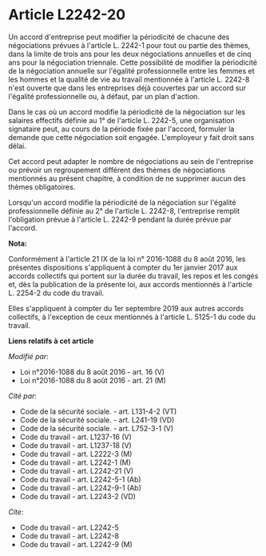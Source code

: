 # Article L2242-20

Un accord d'entreprise peut modifier la périodicité de chacune des négociations prévues à l'article L. 2242-1 pour tout ou
partie des thèmes, dans la limite de trois ans pour les deux négociations annuelles et de cinq ans pour la négociation
triennale. Cette possibilité de modifier la périodicité de la négociation annuelle sur l'égalité professionnelle entre les
femmes et les hommes et la qualité de vie au travail mentionnée à l'article L. 2242-8 n'est ouverte que dans les entreprises
déjà couvertes par un accord sur l'égalité professionnelle ou, à défaut, par un plan d'action. 

Dans le cas où un accord modifie la périodicité de la négociation sur les salaires effectifs définie au 1° de l'article L.
2242-5, une organisation signataire peut, au cours de la période fixée par l'accord, formuler la demande que cette
négociation soit engagée. L'employeur y fait droit sans délai. 

Cet accord peut adapter le nombre de négociations au sein de l'entreprise ou prévoir un regroupement différent des thèmes de
négociations mentionnés au présent chapitre, à condition de ne supprimer aucun des thèmes obligatoires. 

Lorsqu'un accord modifie la périodicité de la négociation sur l'égalité professionnelle définie au 2° de l'article L. 2242-8,
l'entreprise remplit l'obligation prévue à l'article L. 2242-9 pendant la durée prévue par l'accord.

**Nota:**

Conformément à l'article 21 IX de la loi n° 2016-1088 du 8 août 2016, les présentes dispositions s'appliquent à compter du
1er janvier 2017 aux accords collectifs qui portent sur la durée du travail, les repos et les congés et, dès la publication
de la présente loi, aux accords mentionnés à l'article L. 2254-2 du code du travail.

Elles s'appliquent à compter du 1er septembre 2019 aux autres accords collectifs, à l'exception de ceux mentionnés à
l'article L. 5125-1 du code du travail.

**Liens relatifs à cet article**

_Modifié par_:

  - Loi n°2016-1088 du 8 août 2016 - art. 16 (V)
  - Loi n°2016-1088 du 8 août 2016 - art. 21 (M)

_Cité par_:

  - Code de la sécurité sociale. - art. L131-4-2 (VT)
  - Code de la sécurité sociale. - art. L241-19 (VD)
  - Code de la sécurité sociale. - art. L752-3-1 (V)
  - Code du travail - art. L1237-16 (V)
  - Code du travail - art. L1237-18 (V)
  - Code du travail - art. L2222-3 (M)
  - Code du travail - art. L2242-1 (M)
  - Code du travail - art. L2242-21 (V)
  - Code du travail - art. L2242-5-1 (Ab)
  - Code du travail - art. L2242-9-1 (Ab)
  - Code du travail - art. L2243-2 (VD)

_Cite_:

  - Code du travail - art. L2242-5
  - Code du travail - art. L2242-8
  - Code du travail - art. L2242-9 (M)
